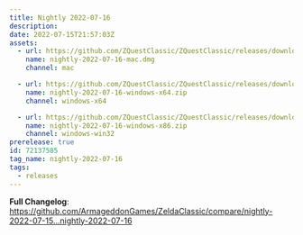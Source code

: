 ```yaml
---
title: Nightly 2022-07-16
description: 
date: 2022-07-15T21:57:03Z
assets: 
  - url: https://github.com/ZQuestClassic/ZQuestClassic/releases/download/nightly-2022-07-16/nightly-2022-07-16-mac.dmg
    name: nightly-2022-07-16-mac.dmg
    channel: mac

  - url: https://github.com/ZQuestClassic/ZQuestClassic/releases/download/nightly-2022-07-16/nightly-2022-07-16-windows-x64.zip
    name: nightly-2022-07-16-windows-x64.zip
    channel: windows-x64

  - url: https://github.com/ZQuestClassic/ZQuestClassic/releases/download/nightly-2022-07-16/nightly-2022-07-16-windows-x86.zip
    name: nightly-2022-07-16-windows-x86.zip
    channel: windows-win32
prerelease: true
id: 72137585
tag_name: nightly-2022-07-16
tags:
  - releases
---
```


**Full Changelog**: https://github.com/ArmageddonGames/ZeldaClassic/compare/nightly-2022-07-15...nightly-2022-07-16
